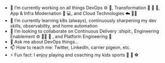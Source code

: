 <!--### Hi there 👋
**ericchapman80/ericchapman80** is a ✨ _special_ ✨ repository because its `README.md` (this file) appears on your GitHub profile.
-->
- 🔭 I’m currently working on all things DevOps ⚙️ 🚧, Transformation 🦋 🦄 🌉, App & Infra Modernation 🤖 💻, and Cloud Technologies ☁️ 👨‍💻 
- 🌱 I’m currently learning k8s (always), continuously sharpening my dev skills, observability, and home automation
- 👯 I’m looking to collaborate on Continuous Delivery :shipit:, Engineering Enablement ⚙️ 👨‍🏫 🍐 , and Platform Engineering 🤖 
- 💬 Ask me about DevOps things...
- 📫 How to reach me: Twitter, LinkedIn, carrier pigeon, etc. 
- ⚡ Fun fact: I enjoy playing and coaching my kids sports 🏈 🏀 ⚽

